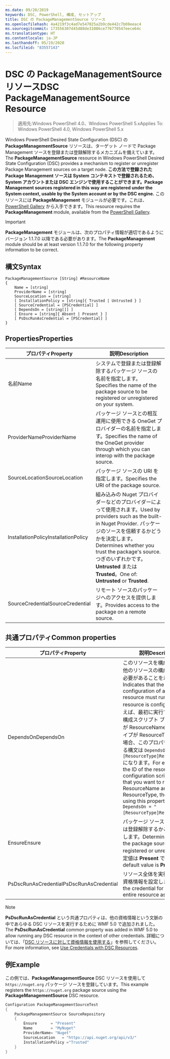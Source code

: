 ```yaml
---
ms.date: 09/20/2019
keywords: DSC, PowerShell, 構成, セットアップ
title: DSC の PackageManagementSource リソース
ms.openlocfilehash: 4a4219f3c4ad7e547025a2b9cde442c7b69eeac4
ms.sourcegitcommit: 173556307d45d88de31086ce776770547eece64c
ms.translationtype: HT
ms.contentlocale: ja-JP
ms.lasthandoff: 05/19/2020
ms.locfileid: "83557143"
---
```

# <a name="dsc-packagemanagementsource-resource"></a><span data-ttu-id="bb56c-103">DSC の PackageManagementSource リソース</span><span class="sxs-lookup"><span data-stu-id="bb56c-103">DSC PackageManagementSource Resource</span></span>

> <span data-ttu-id="bb56c-104">適用先:Windows PowerShell 4.0、Windows PowerShell 5.x</span><span class="sxs-lookup"><span data-stu-id="bb56c-104">Applies To: Windows PowerShell 4.0, Windows PowerShell 5.x</span></span>

<span data-ttu-id="bb56c-105">Windows PowerShell Desired State Configuration (DSC) の **PackageManagementSource** リソースは、ターゲット ノードで Package Management ソースを登録または登録解除するメカニズムを備えています。</span><span class="sxs-lookup"><span data-stu-id="bb56c-105">The **PackageManagementSource** resource in Windows PowerShell Desired State Configuration (DSC) provides a mechanism to register or unregister Package Management sources on a target node.</span></span>
<span data-ttu-id="bb56c-106">**この方法で登録された Package Management ソースは System コンテキストで登録されるため、System アカウントまたは DSC エンジンで使用することができます。**</span><span class="sxs-lookup"><span data-stu-id="bb56c-106">**Package Management sources registered in this way are registered under the System context, usable by the System account or by the DSC engine.**</span></span> <span data-ttu-id="bb56c-107">このリソースには **PackageManagement** モジュールが必要です。これは、[PowerShell Gallery](https://PowerShellGallery.com) から入手できます。</span><span class="sxs-lookup"><span data-stu-id="bb56c-107">This resource requires the **PackageManagement** module, available from the [PowerShell Gallery](https://PowerShellGallery.com).</span></span>

> [!IMPORTANT]
> <span data-ttu-id="bb56c-108">**PackageManagement** モジュールは、次のプロパティ情報が適切であるようにバージョン 1.1.7.0 以降である必要があります。</span><span class="sxs-lookup"><span data-stu-id="bb56c-108">The **PackageManagement** module should be at least version 1.1.7.0 for the following property information to be correct.</span></span>

## <a name="syntax"></a><span data-ttu-id="bb56c-109">構文</span><span class="sxs-lookup"><span data-stu-id="bb56c-109">Syntax</span></span>

```Syntax
PackageManagementSource [String] #ResourceName
{
    Name = [string]
    ProviderName = [string]
    SourceLocation = [string]
    [ InstallationPolicy = [string]{ Trusted | Untrusted } ]
    [ SourceCredential = [PSCredential] ]
    [ DependsOn = [string[]] ]
    [ Ensure = [string]{ Absent | Present } ]
    [ PsDscRunAsCredential = [PSCredential] ]
}
```

## <a name="properties"></a><span data-ttu-id="bb56c-110">Properties</span><span class="sxs-lookup"><span data-stu-id="bb56c-110">Properties</span></span>

|<span data-ttu-id="bb56c-111">プロパティ</span><span class="sxs-lookup"><span data-stu-id="bb56c-111">Property</span></span> |<span data-ttu-id="bb56c-112">説明</span><span class="sxs-lookup"><span data-stu-id="bb56c-112">Description</span></span> |
|---|---|
|<span data-ttu-id="bb56c-113">名前</span><span class="sxs-lookup"><span data-stu-id="bb56c-113">Name</span></span> |<span data-ttu-id="bb56c-114">システムで登録または登録解除するパッケージ ソースの名前を指定します。</span><span class="sxs-lookup"><span data-stu-id="bb56c-114">Specifies the name of the package source to be registered or unregistered on your system.</span></span> |
|<span data-ttu-id="bb56c-115">ProviderName</span><span class="sxs-lookup"><span data-stu-id="bb56c-115">ProviderName</span></span> |<span data-ttu-id="bb56c-116">パッケージ ソースとの相互運用に使用できる OneGet プロバイダーの名前を指定します。</span><span class="sxs-lookup"><span data-stu-id="bb56c-116">Specifies the name of the OneGet provider through which you can interop with the package source.</span></span> |
|<span data-ttu-id="bb56c-117">SourceLocation</span><span class="sxs-lookup"><span data-stu-id="bb56c-117">SourceLocation</span></span> |<span data-ttu-id="bb56c-118">パッケージ ソースの URI を指定します。</span><span class="sxs-lookup"><span data-stu-id="bb56c-118">Specifies the URI of the package source.</span></span> |
|<span data-ttu-id="bb56c-119">InstallationPolicy</span><span class="sxs-lookup"><span data-stu-id="bb56c-119">InstallationPolicy</span></span> |<span data-ttu-id="bb56c-120">組み込みの Nuget プロバイダーなどのプロバイダーによって使用されます。</span><span class="sxs-lookup"><span data-stu-id="bb56c-120">Used by providers such as the built-in Nuget Provider.</span></span> <span data-ttu-id="bb56c-121">パッケージのソースを信頼するかどうかを決定します。</span><span class="sxs-lookup"><span data-stu-id="bb56c-121">Determines whether you trust the package's source.</span></span> <span data-ttu-id="bb56c-122">つぎのいずれかです。**Untrusted** または **Trusted**。</span><span class="sxs-lookup"><span data-stu-id="bb56c-122">One of: **Untrusted** or **Trusted**.</span></span> |
|<span data-ttu-id="bb56c-123">SourceCredential</span><span class="sxs-lookup"><span data-stu-id="bb56c-123">SourceCredential</span></span> |<span data-ttu-id="bb56c-124">リモート ソースのパッケージへのアクセスを提供します。</span><span class="sxs-lookup"><span data-stu-id="bb56c-124">Provides access to the package on a remote source.</span></span> |

## <a name="common-properties"></a><span data-ttu-id="bb56c-125">共通プロパティ</span><span class="sxs-lookup"><span data-stu-id="bb56c-125">Common properties</span></span>

|<span data-ttu-id="bb56c-126">プロパティ</span><span class="sxs-lookup"><span data-stu-id="bb56c-126">Property</span></span> |<span data-ttu-id="bb56c-127">説明</span><span class="sxs-lookup"><span data-stu-id="bb56c-127">Description</span></span> |
|---|---|
|<span data-ttu-id="bb56c-128">DependsOn</span><span class="sxs-lookup"><span data-stu-id="bb56c-128">DependsOn</span></span> |<span data-ttu-id="bb56c-129">このリソースを構成する前に、他のリソースの構成を実行する必要があることを示します。</span><span class="sxs-lookup"><span data-stu-id="bb56c-129">Indicates that the configuration of another resource must run before this resource is configured.</span></span> <span data-ttu-id="bb56c-130">たとえば、最初に実行するリソース構成スクリプト ブロックの ID が ResourceName で、そのタイプが ResourceType である場合、このプロパティを使用する構文は `DependsOn = "[ResourceType]ResourceName"` になります。</span><span class="sxs-lookup"><span data-stu-id="bb56c-130">For example, if the ID of the resource configuration script block that you want to run first is ResourceName and its type is ResourceType, the syntax for using this property is `DependsOn = "[ResourceType]ResourceName"`.</span></span> |
|<span data-ttu-id="bb56c-131">Ensure</span><span class="sxs-lookup"><span data-stu-id="bb56c-131">Ensure</span></span> |<span data-ttu-id="bb56c-132">パッケージ ソースを登録または登録解除するかどうかを決定します。</span><span class="sxs-lookup"><span data-stu-id="bb56c-132">Determines whether the package source is to be registered or unregistered.</span></span> <span data-ttu-id="bb56c-133">既定値は **Present** です。</span><span class="sxs-lookup"><span data-stu-id="bb56c-133">The default value is **Present**.</span></span> |
|<span data-ttu-id="bb56c-134">PsDscRunAsCredential</span><span class="sxs-lookup"><span data-stu-id="bb56c-134">PsDscRunAsCredential</span></span> |<span data-ttu-id="bb56c-135">リソース全体を実行するための資格情報を設定します。</span><span class="sxs-lookup"><span data-stu-id="bb56c-135">Sets the credential for running the entire resource as.</span></span> |

> [!NOTE]
> <span data-ttu-id="bb56c-136">**PsDscRunAsCredential** という共通プロパティは、他の資格情報という文脈の中であらゆる DSC リソースを実行するために WMF 5.0 で追加されました。</span><span class="sxs-lookup"><span data-stu-id="bb56c-136">The **PsDscRunAsCredential** common property was added in WMF 5.0 to allow running any DSC resource in the context of other credentials.</span></span> <span data-ttu-id="bb56c-137">詳細については、「[DSC リソースに対して資格情報を使用する](../../../configurations/runasuser.md)」を参照してください。</span><span class="sxs-lookup"><span data-stu-id="bb56c-137">For more information, see [Use Credentials with DSC Resources](../../../configurations/runasuser.md).</span></span>

## <a name="example"></a><span data-ttu-id="bb56c-138">例</span><span class="sxs-lookup"><span data-stu-id="bb56c-138">Example</span></span>

<span data-ttu-id="bb56c-139">この例では、**PackageManagementSource** DSC リソースを使用して `https://nuget.org` パッケージ ソースを登録しています。</span><span class="sxs-lookup"><span data-stu-id="bb56c-139">This example registers the `https://nuget.org` package source using the **PackageManagementSource** DSC resource.</span></span>

```powershell
Configuration PackageManagementSourceTest
{
    PackageManagementSource SourceRepository
    {
        Ensure      = "Present"
        Name        = "MyNuget"
        ProviderName= "Nuget"
        SourceLocation   = "https://api.nuget.org/api/v3/"
        InstallationPolicy ="Trusted"
    }
}
```
